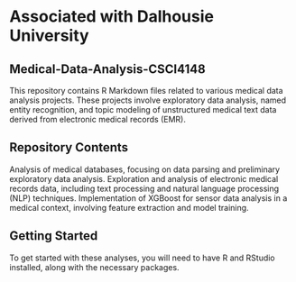 # Associated with Dalhousie University

## Medical-Data-Analysis-CSCI4148

This repository contains R Markdown files related to various medical data analysis projects. 
These projects involve exploratory data analysis, named entity recognition, and topic modeling of unstructured medical text data derived from electronic medical records (EMR).

## Repository Contents

Analysis of medical databases, focusing on data parsing and preliminary exploratory data analysis.
Exploration and analysis of electronic medical records data, including text processing and natural language processing (NLP) techniques.
Implementation of XGBoost for sensor data analysis in a medical context, involving feature extraction and model training.

## Getting Started

To get started with these analyses, you will need to have R and RStudio installed, along with the necessary packages.


